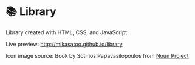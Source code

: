 # 📚 Library

Library created with HTML, CSS, and JavaScript

Live preview: http://mikasatoo.github.io/library

Icon image source: Book by Sotirios Papavasilopoulos from <a href="https://thenounproject.com/browse/icons/term/book/" target="_blank" title="Book Icons">Noun Project</a>